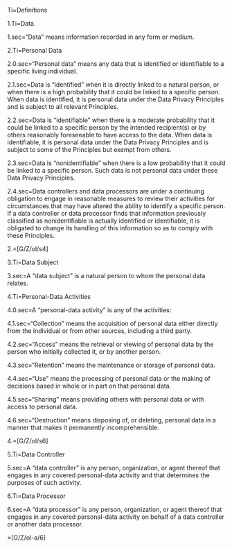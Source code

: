 
Ti=Definitions

1.Ti=Data.

1.sec=“Data” means information recorded in any form or medium.

2.Ti=Personal Data

2.0.sec=“Personal data” means any data that is identified or identifiable to a specific living individual.

2.1.sec=Data is “identified” when it is directly linked to a natural person, or when there is a high probability that it could be linked to a specific person. When data is identified, it is personal data under the Data Privacy Principles and is subject to all relevant Principles.

2.2.sec=Data is “identifiable” when there is a moderate probability that it could be linked to a specific person by the intended recipient(s) or by others reasonably foreseeable to have access to the data. When data is identifiable, it is personal data under the Data Privacy Principles and is subject to some of the Principles but exempt from others.

2.3.sec=Data is “nonidentifiable” when there is a low probability that it could be linked to a specific person. Such data is not personal data under these Data Privacy Principles.

2.4.sec=Data controllers and data processors are under a continuing obligation to engage in reasonable measures to review their activities for circumstances that may have altered the ability to identify a specific person. If a data controller or data processor finds that information previously classified as nonidentifiable is actually identified or identifiable, it is obligated to change its handling of this information so as to comply with these Principles.

2.=[G/Z/ol/s4]

3.Ti=Data Subject

3.sec=A “data subject” is a natural person to whom the personal data relates.

4.Ti=Personal-Data Activities

4.0.sec=A “personal-data activity” is any of the activities:

4.1.sec=“Collection” means the acquisition of personal data either directly from the individual or from other sources, including a third party.

4.2.sec=“Access” means the retrieval or viewing of personal data by the person who initially collected it, or by another person.

4.3.sec=“Retention” means the maintenance or storage of personal data.

4.4.sec=“Use” means the processing of personal data or the making of decisions based in whole or in part on that personal data.

4.5.sec=“Sharing” means providing others with personal data or with access to personal data.

4.6.sec=“Destruction” means disposing of, or deleting, personal data in a manner that makes it permanently incomprehensible.

4.=[G/Z/ol/s6]

5.Ti=Data Controller

5.sec=A “data controller” is any person, organization, or agent thereof that engages in any covered personal-data activity and that determines the purposes of such activity.

6.Ti=Data Processor

6.sec=A “data processor” is any person, organization, or agent thereof that engages in any covered personal-data activity on behalf of a data controller or another data processor.

=[G/Z/ol-a/6]

